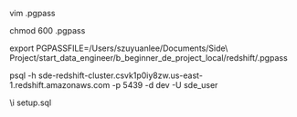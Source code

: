 vim .pgpass

chmod 600 .pgpass

export PGPASSFILE=/Users/szuyuanlee/Documents/Side\ Project/start_data_engineer/b_beginner_de_project_local/redshift/.pgpass

psql -h sde-redshift-cluster.csvk1p0iy8zw.us-east-1.redshift.amazonaws.com -p 5439 -d dev -U sde_user

\i setup.sql